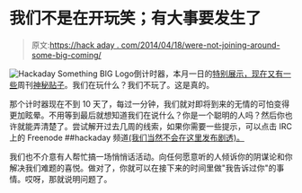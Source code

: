 # 我们不是在开玩笑；有大事要发生了

> 原文:[https://hack aday . com/2014/04/18/were-not-joining-around-some-big-coming/](https://hackaday.com/2014/04/18/were-not-joking-around-something-big-is-coming/)

![Hackaday Something BIG Logo](../Images/f3a40e162d23c6f90eda31234bdd9bb7.png)倒计时器，本月一日的[特别展示，现在](http://hackaday.com/space/)[又有一些](http://hackaday.com/2014/04/08/119222/)周刊[神秘贴子](http://hackaday.com/2014/04/15/119822/)。我们在玩什么？我们不玩了。这是真的。

那个计时器现在不到 10 天了，每过一分钟，我们就对即将到来的无情的可怕变得更加眩晕。不用等到最后就想知道我们在说什么？你是一个聪明的人吗？然后你也许就能弄清楚了。尝试解开过去几周的线索，如果你需要一些提示，可以点击 IRC 上的 Freenode ##hackaday 频道[(我们当然不会在这里发布剧透)。](https://webchat.freenode.net/)

我们也不介意有人帮忙搞一场悄悄话活动。向任何愿意听的人倾诉你的阴谋论和你解决我们难题的喜悦。做对了，你就可以在接下来的时间里做"我告诉过你"的事情。哎呀，那就说明问题了。